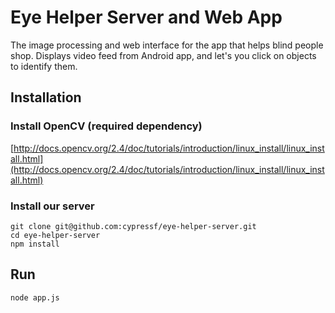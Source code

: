 Eye Helper Server and Web App
=============================

The image processing and web interface for the app that helps blind people shop. Displays video feed from Android app, and let's you click on objects to identify them.

Installation
------------

### Install OpenCV (required dependency)

[http://docs.opencv.org/2.4/doc/tutorials/introduction/linux_install/linux_install.html](http://docs.opencv.org/2.4/doc/tutorials/introduction/linux_install/linux_install.html)

### Install our server

	git clone git@github.com:cypressf/eye-helper-server.git
	cd eye-helper-server
	npm install

Run
-------

	node app.js